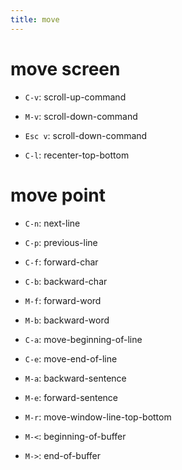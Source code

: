 ```yaml
---
title: move
---
```


# move screen
* `C-v`: scroll-up-command
* `M-v`: scroll-down-command
* `Esc v`: scroll-down-command

* `C-l`: recenter-top-bottom

# move point
* `C-n`: next-line
* `C-p`: previous-line
* `C-f`: forward-char
* `C-b`: backward-char
* `M-f`: forward-word
* `M-b`: backward-word

* `C-a`: move-beginning-of-line
* `C-e`: move-end-of-line
* `M-a`: backward-sentence
* `M-e`: forward-sentence

* `M-r`: move-window-line-top-bottom
* `M-<`: beginning-of-buffer
* `M->`: end-of-buffer
